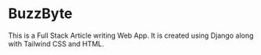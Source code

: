 # BuzzByte
This is a Full Stack Article writing Web App. It is created using Django along with Tailwind CSS and HTML.
